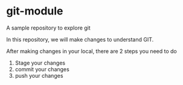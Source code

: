 # git-module
A sample repository to explore git

In this repository, we will make changes to understand GIT.

After making changes in your local,
there are 2 steps you need to do

1. Stage your changes
2. commit your changes
3. push your changes
